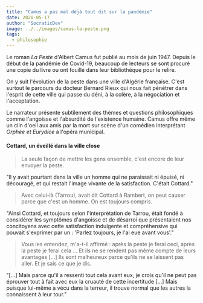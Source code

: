 ```yaml
---
title: "Camus a pas mal déjà tout dit sur la pandémie"
date: 2020-05-17
author: "SocraticDev"
image: ../../images/camus-la-peste.png
tags:
  - philosophie
---
```


Le roman _La Peste_ d'Albert Camus fut publié au mois de juin 1947. Depuis le début de la pandémie de Covid-19, beaucoup de lecteurs se sont procuré une copie du livre ou ont fouillé dans leur bibliothèque pour le relire.

On y suit l'évolution de la peste dans une ville d'Algérie française. C'est surtout le parcours du docteur Bernard Rieux qui nous fait pénétrer dans l'esprit de cette ville qui passe du déni, à la colère, à la négociation et l'acceptation.

Le narrateur présente subtilement des thèmes et questions philosophiques comme l'angoisse et l'absurdité de l'existence humaine. Camus offre même un clin d'oeil aux amis par la mort sur scène d'un comédien interprétant _Orphée et Eurydice_ à l'opéra municipal.

#### Cottard, un éveillé dans la ville close

> La seule façon de mettre les gens ensemble, c'est encore de leur envoyer la peste.

"Il y avait pourtant dans la ville un homme qui ne paraissait ni épuisé, ni découragé, et qui restait l'image vivante de la satisfaction. C'était Cottard."

> Avec celui-là (Tarrou), avait dit Cottard à Rambert, on peut causer parce que c'est un homme. On est toujours compris.

"Ainsi Cottard, et toujours selon l'interprétation de Tarrou, était fondé à considérer les symptômes d'angoisse et de désarroi que présentaient nos concitoyens avec cette satisfaction indulgente et compréhensive qui pouvait s'exprimer par un : 'Parlez toujours, je l'ai eue avant vous'."

> Vous les entendez, m'a-t-il affirmé : après la peste je ferai ceci, après la peste je ferai cela ... Et ils ne se rendent pas même compte de leurs avantages [...] Ils sont malheureux parce qu'ils ne se laissent pas aller. Et je sais ce que je dis.

"[...] Mais parce qu'il a ressenti tout cela avant eux, je crois qu'il ne peut pas éprouver tout à fait avec eux la cruauté de cette incertitude [...] Mais puisque lui-même a vécu dans la terreur, il trouve normal que les autres la connaissent à leur tour."
